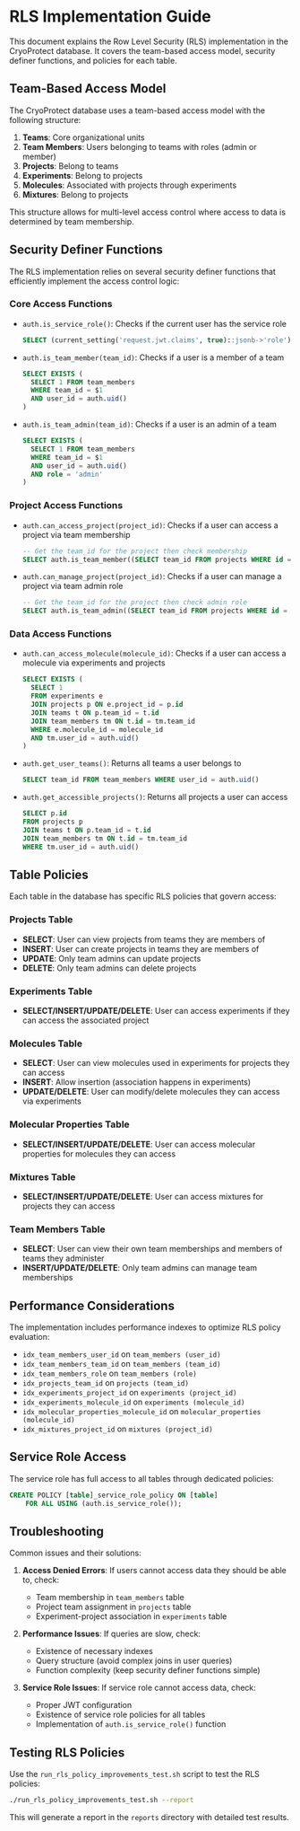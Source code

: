 # RLS Implementation Guide

This document explains the Row Level Security (RLS) implementation in the CryoProtect database. It covers the team-based access model, security definer functions, and policies for each table.

## Team-Based Access Model

The CryoProtect database uses a team-based access model with the following structure:

1. **Teams**: Core organizational units
2. **Team Members**: Users belonging to teams with roles (admin or member)
3. **Projects**: Belong to teams
4. **Experiments**: Belong to projects
5. **Molecules**: Associated with projects through experiments
6. **Mixtures**: Belong to projects

This structure allows for multi-level access control where access to data is determined by team membership.

## Security Definer Functions

The RLS implementation relies on several security definer functions that efficiently implement the access control logic:

### Core Access Functions

- `auth.is_service_role()`: Checks if the current user has the service role
  ```sql
  SELECT (current_setting('request.jwt.claims', true)::jsonb->'role')::text = '"service_role"'
  ```

- `auth.is_team_member(team_id)`: Checks if a user is a member of a team
  ```sql
  SELECT EXISTS (
    SELECT 1 FROM team_members 
    WHERE team_id = $1 
    AND user_id = auth.uid()
  )
  ```

- `auth.is_team_admin(team_id)`: Checks if a user is an admin of a team
  ```sql
  SELECT EXISTS (
    SELECT 1 FROM team_members 
    WHERE team_id = $1 
    AND user_id = auth.uid()
    AND role = 'admin'
  )
  ```

### Project Access Functions

- `auth.can_access_project(project_id)`: Checks if a user can access a project via team membership
  ```sql
  -- Get the team_id for the project then check membership
  SELECT auth.is_team_member((SELECT team_id FROM projects WHERE id = $1))
  ```

- `auth.can_manage_project(project_id)`: Checks if a user can manage a project via team admin role
  ```sql
  -- Get the team_id for the project then check admin role
  SELECT auth.is_team_admin((SELECT team_id FROM projects WHERE id = $1))
  ```

### Data Access Functions

- `auth.can_access_molecule(molecule_id)`: Checks if a user can access a molecule via experiments and projects
  ```sql
  SELECT EXISTS (
    SELECT 1
    FROM experiments e
    JOIN projects p ON e.project_id = p.id
    JOIN teams t ON p.team_id = t.id
    JOIN team_members tm ON t.id = tm.team_id
    WHERE e.molecule_id = molecule_id
    AND tm.user_id = auth.uid()
  )
  ```

- `auth.get_user_teams()`: Returns all teams a user belongs to
  ```sql
  SELECT team_id FROM team_members WHERE user_id = auth.uid()
  ```

- `auth.get_accessible_projects()`: Returns all projects a user can access
  ```sql
  SELECT p.id
  FROM projects p
  JOIN teams t ON p.team_id = t.id
  JOIN team_members tm ON t.id = tm.team_id
  WHERE tm.user_id = auth.uid()
  ```

## Table Policies

Each table in the database has specific RLS policies that govern access:

### Projects Table

- **SELECT**: User can view projects from teams they are members of
- **INSERT**: User can create projects in teams they are members of
- **UPDATE**: Only team admins can update projects
- **DELETE**: Only team admins can delete projects

### Experiments Table

- **SELECT/INSERT/UPDATE/DELETE**: User can access experiments if they can access the associated project

### Molecules Table

- **SELECT**: User can view molecules used in experiments for projects they can access
- **INSERT**: Allow insertion (association happens in experiments)
- **UPDATE/DELETE**: User can modify/delete molecules they can access via experiments

### Molecular Properties Table

- **SELECT/INSERT/UPDATE/DELETE**: User can access molecular properties for molecules they can access

### Mixtures Table

- **SELECT/INSERT/UPDATE/DELETE**: User can access mixtures for projects they can access

### Team Members Table

- **SELECT**: User can view their own team memberships and members of teams they administer
- **INSERT/UPDATE/DELETE**: Only team admins can manage team memberships

## Performance Considerations

The implementation includes performance indexes to optimize RLS policy evaluation:

- `idx_team_members_user_id` on `team_members (user_id)`
- `idx_team_members_team_id` on `team_members (team_id)`
- `idx_team_members_role` on `team_members (role)`
- `idx_projects_team_id` on `projects (team_id)`
- `idx_experiments_project_id` on `experiments (project_id)`
- `idx_experiments_molecule_id` on `experiments (molecule_id)`
- `idx_molecular_properties_molecule_id` on `molecular_properties (molecule_id)`
- `idx_mixtures_project_id` on `mixtures (project_id)`

## Service Role Access

The service role has full access to all tables through dedicated policies:

```sql
CREATE POLICY [table]_service_role_policy ON [table]
    FOR ALL USING (auth.is_service_role());
```

## Troubleshooting

Common issues and their solutions:

1. **Access Denied Errors**: If users cannot access data they should be able to, check:
   - Team membership in `team_members` table
   - Project team assignment in `projects` table
   - Experiment-project association in `experiments` table

2. **Performance Issues**: If queries are slow, check:
   - Existence of necessary indexes
   - Query structure (avoid complex joins in user queries)
   - Function complexity (keep security definer functions simple)

3. **Service Role Issues**: If service role cannot access data, check:
   - Proper JWT configuration
   - Existence of service role policies for all tables
   - Implementation of `auth.is_service_role()` function

## Testing RLS Policies

Use the `run_rls_policy_improvements_test.sh` script to test the RLS policies:

```bash
./run_rls_policy_improvements_test.sh --report
```

This will generate a report in the `reports` directory with detailed test results.